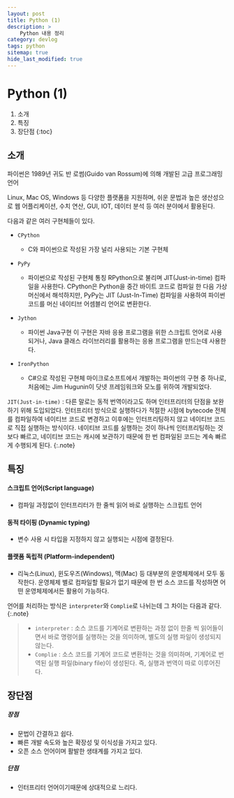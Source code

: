 ```yaml
---
layout: post
title: Python (1)
description: >
    Python 내용 정리
category: devlog
tags: python
sitemap: true
hide_last_modified: true
---
```


# Python (1)

1. 소개
2. 특징
3. 장단점
{:toc}

## 소개

파이썬은 1989년 귀도 반 로썸(Guido van Rossum)에 의해 개발된 고급 프로그래밍 언어

Linux, Mac OS, Windows 등 다양한 플랫폼을 지원하며, 쉬운 문법과 높은 생산성으로 웹 어플리케이션, 수치 연산, GUI, IOT, 데이터 분석 등 여러 분야에서 활용된다.

다음과 같은 여러 구현체들이 있다.
- `CPython`
    - C와 파이썬으로 작성된 가장 널리 사용되는 기본 구현체

- `PyPy`
    - 파이썬으로 작성된 구현체 통칭 RPython으로 불리며 JIT(Just-in-time) 컴파일을 사용한다. CPython은 Python을 중간 바이트 코드로 컴파일 한 다음 가상 머신에서 해석하지만, PyPy는 JIT (Just-In-Time) 컴파일을 사용하여 파이썬 코드를 머신 네이티브 어셈블리 언어로 변환한다.

- `Jython`
    - 파이썬 Java구현 이 구현은 자바 응용 프로그램을 위한 스크립트 언어로 사용되거나, Java 클래스 라이브러리를 활용하는 응용 프로그램을 만드는데 사용한다.

- `IronPython`
    - C#으로 작성된 구현체 마이크로소프트에서 개발하는 파이썬의 구현 중 하나로, 처음에는 Jim Hugunin이 닷넷 프레임워크와 모노를 위하여 개발되었다.

`JIT(Just-in-time)` : 다른 말로는 동적 번역이라고도 하며 인터프리터의 단점을 보완하기 위해 도입되었다. 인터프리터 방식으로 실행하다가 적절한 시점에 bytecode 전체를 컴파일하여 네이티브 코드로 변경하고 이후에는 인터프리팅하지 않고 네이티브 코드로 직접 실행하는 방식이다. 네이티브 코드를 실행하는 것이 하나씩 인터프리팅하는 것보다 빠르고, 네이티브 코드는 캐시에 보관하기 때문에 한 번 컴파일된 코드는 계속 빠르게 수행되게 된다.
{:.note}

## 특징

#### 스크립트 언어(Script language)
- 컴파일 과정없이 인터프리터가 한 줄씩 읽어 바로 실행하는 스크립트 언어

#### 동적 타이핑 (Dynamic typing)
- 변수 사용 시 타입을 지정하지 않고 실행되는 시점에 결정된다.

#### 플랫폼 독립적 (Platform-independent)
- 리눅스(Linux), 윈도우즈(Windows), 맥(Mac) 등 대부분의 운영체제에서 모두 동작한다. 운영체제 별로 컴파일할 필요가 없기 때문에 한 번 소스 코드를 작성하면 어떤 운영체제에서든 활용이 가능하다.

언어를 처리하는 방식은 `interpreter`와 `Complie`로 나뉘는데 그 차이는 다음과 같다.
{:.note}
>- `interpreter` : 소스 코드를 기계어로 변환하는 과정 없이 한줄 씩 읽어들이면서 바로 명령어를 실행하는 것을 의미하며, 별도의 실행 파일이 생성되지 않는다.
>- `Complie` : 소스 코드를 기계어 코드로 변환하는 것을 의미하며, 기계어로 번역된 실행 파일(binary file)이 생성된다. 즉, 실행과 번역이 따로 이루어진다.

## 장단점

##### 장점
- 문법이 간결하고 쉽다.
- 빠른 개발 속도와 높은 확장성 및 이식성을 가지고 있다.
- 오픈 소스 언어이며 활발한 생태계를 가지고 있다.

##### 단점
- 인터프리터 언어이기때문에 상대적으로 느리다.
<!-- - CPython에서 GIL(Global Interpreter Lock)을 사용하기 때문에 동시다발적인 멀티스레드나 CPU에 집중된 많은 스레드를 처리하는데 적합하지 않다.  -->

<!-- `GIL(Global Interpreter Lock)` : 하나의 스레드에만 모든 자원을 허락하고 나머지 스레드는 Lock를 걸어 실행되지 않도록 하는 기능
{:.note} -->